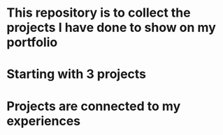 # This repository is to collect the projects I have done to show on my portfolio
# Starting with 3 projects
# Projects are connected to my experiences
